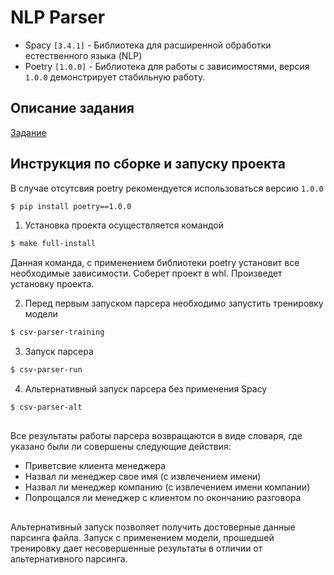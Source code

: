 # NLP Parser
* Spacy `[3.4.1]` - Библиотека для расширенной обработки естественного языка (NLP)
* Poetry `[1.0.0]` - Библиотека для работы с зависимостями, версия `1.0.0` демонстрирует стабильную работу.
## Описание задания
[Задание](https://docs.google.com/document/d/19MNbA9birxSfkVOEb3W8wa4POsZn5gQRHnWgERd_W1E/edit)

## Инструкция по сборке и запуску проекта
В случае отсутсвия poetry рекомендуется использоваться версию `1.0.0` 
```sh
$ pip install poetry==1.0.0
```  
  
1. Установка проекта осуществляется командой
```sh
$ make full-install
```
  Данная команда, с применением библиотеки poetry установит все необходимые зависимости.
Соберет проект в whl. Произведет установку проекта.  
  
2. Перед первым запуском парсера необходимо запустить тренировку модели
```sh
$ csv-parser-training
```
3. Запуск парсера
```sh
$ csv-parser-run
```
4. Альтернативный запуск парсера без применения Spacy
```sh
$ csv-parser-alt
```
##
  Все результаты работы парсера возвращаются в виде словаря, где указано были ли совершены следующие действия:  
* Приветсвие клиента менеджера
* Назвал ли менеджер свое имя (с извлечением имени)
* Назвал ли менеджер компанию (с извлечением имени компании)
* Попрощался ли менеджер с клиентом по окончанию разговора 
##  
  Альтернативный запуск позволяет получить достоверные данные парсинга файла.
Запуск с применением модели, прошедшей тренировку дает несовершенные результаты
в отличии от альтернативного парсинга.

